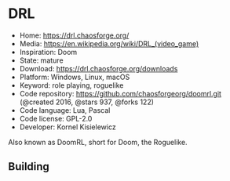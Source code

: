 # DRL

- Home: https://drl.chaosforge.org/
- Media: https://en.wikipedia.org/wiki/DRL_(video_game)
- Inspiration: Doom
- State: mature
- Download: https://drl.chaosforge.org/downloads
- Platform: Windows, Linux, macOS
- Keyword: role playing, roguelike
- Code repository: https://github.com/chaosforgeorg/doomrl.git (@created 2016, @stars 937, @forks 122)
- Code language: Lua, Pascal
- Code license: GPL-2.0
- Developer: Kornel Kisielewicz

Also known as DoomRL, short for Doom, the Roguelike.

## Building
